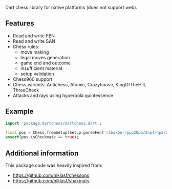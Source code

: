 Dart chess library for native platforms (does not support web).

## Features

- Read and write FEN
- Read and write SAN
- Chess rules:
    - move making
    - legal moves generation
    - game end and outcome
    - insufficient material
    - setup validation
- Chess960 support
- Chess variants: Antichess, Atomic, Crazyhouse, KingOfTheHill, ThreeCheck
- Attacks and rays using hyperbola quintessence

## Example

```dart
import 'package:dartchess/dartchess.dart';

final pos = Chess.fromSetup(Setup.parseFen('r1bqkbnr/ppp2Qpp/2np4/4p3/2B1P3/8/PPPP1PPP/RNB1K1NR b KQkq - 0 4'));
assert(pos.isCheckmate == true);
```

## Additional information

This package code was heavily inspired from:
- https://github.com/niklasf/chessops
- https://github.com/niklasf/shakmaty
